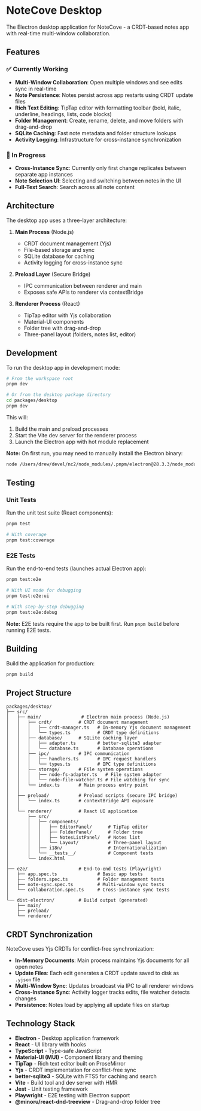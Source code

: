 # NoteCove Desktop

The Electron desktop application for NoteCove - a CRDT-based notes app with real-time multi-window collaboration.

## Features

### ✅ Currently Working

- **Multi-Window Collaboration**: Open multiple windows and see edits sync in real-time
- **Note Persistence**: Notes persist across app restarts using CRDT update files
- **Rich Text Editing**: TipTap editor with formatting toolbar (bold, italic, underline, headings, lists, code blocks)
- **Folder Management**: Create, rename, delete, and move folders with drag-and-drop
- **SQLite Caching**: Fast note metadata and folder structure lookups
- **Activity Logging**: Infrastructure for cross-instance synchronization

### 🔄 In Progress

- **Cross-Instance Sync**: Currently only first change replicates between separate app instances
- **Note Selection UI**: Selecting and switching between notes in the UI
- **Full-Text Search**: Search across all note content

## Architecture

The desktop app uses a three-layer architecture:

1. **Main Process** (Node.js)
   - CRDT document management (Yjs)
   - File-based storage and sync
   - SQLite database for caching
   - Activity logging for cross-instance sync

2. **Preload Layer** (Secure Bridge)
   - IPC communication between renderer and main
   - Exposes safe APIs to renderer via contextBridge

3. **Renderer Process** (React)
   - TipTap editor with Yjs collaboration
   - Material-UI components
   - Folder tree with drag-and-drop
   - Three-panel layout (folders, notes list, editor)

## Development

To run the desktop app in development mode:

```bash
# From the workspace root
pnpm dev

# Or from the desktop package directory
cd packages/desktop
pnpm dev
```

This will:

1. Build the main and preload processes
2. Start the Vite dev server for the renderer process
3. Launch the Electron app with hot module replacement

**Note:** On first run, you may need to manually install the Electron binary:

```bash
node /Users/drew/devel/nc2/node_modules/.pnpm/electron@28.3.3/node_modules/electron/install.js
```

## Testing

### Unit Tests

Run the unit test suite (React components):

```bash
pnpm test

# With coverage
pnpm test:coverage
```

### E2E Tests

Run the end-to-end tests (launches actual Electron app):

```bash
pnpm test:e2e

# With UI mode for debugging
pnpm test:e2e:ui

# With step-by-step debugging
pnpm test:e2e:debug
```

**Note:** E2E tests require the app to be built first. Run `pnpm build` before running E2E tests.

## Building

Build the application for production:

```bash
pnpm build
```

## Project Structure

```
packages/desktop/
├── src/
│   ├── main/               # Electron main process (Node.js)
│   │   ├── crdt/          # CRDT document management
│   │   │   ├── crdt-manager.ts   # In-memory Yjs document management
│   │   │   └── types.ts          # CRDT type definitions
│   │   ├── database/      # SQLite caching layer
│   │   │   ├── adapter.ts        # better-sqlite3 adapter
│   │   │   └── database.ts       # Database operations
│   │   ├── ipc/           # IPC communication
│   │   │   ├── handlers.ts       # IPC request handlers
│   │   │   └── types.ts          # IPC type definitions
│   │   ├── storage/       # File system operations
│   │   │   ├── node-fs-adapter.ts   # File system adapter
│   │   │   └── node-file-watcher.ts # File watching for sync
│   │   └── index.ts       # Main process entry point
│   │
│   ├── preload/           # Preload scripts (secure IPC bridge)
│   │   └── index.ts       # contextBridge API exposure
│   │
│   └── renderer/          # React UI application
│       ├── src/
│       │   ├── components/
│       │   │   ├── EditorPanel/      # TipTap editor
│       │   │   ├── FolderPanel/      # Folder tree
│       │   │   ├── NotesListPanel/   # Notes list
│       │   │   └── Layout/           # Three-panel layout
│       │   ├── i18n/                 # Internationalization
│       │   └── __tests__/            # Component tests
│       └── index.html
│
├── e2e/                   # End-to-end tests (Playwright)
│   ├── app.spec.ts               # Basic app tests
│   ├── folders.spec.ts           # Folder management tests
│   ├── note-sync.spec.ts         # Multi-window sync tests
│   └── collaboration.spec.ts     # Cross-instance sync tests
│
└── dist-electron/         # Build output (generated)
    ├── main/
    ├── preload/
    └── renderer/
```

## CRDT Synchronization

NoteCove uses Yjs CRDTs for conflict-free synchronization:

- **In-Memory Documents**: Main process maintains Yjs documents for all open notes
- **Update Files**: Each edit generates a CRDT update saved to disk as `.yjson` file
- **Multi-Window Sync**: Updates broadcast via IPC to all renderer windows
- **Cross-Instance Sync**: Activity logger tracks edits, file watcher detects changes
- **Persistence**: Notes load by applying all update files on startup

## Technology Stack

- **Electron** - Desktop application framework
- **React** - UI library with hooks
- **TypeScript** - Type-safe JavaScript
- **Material-UI (MUI)** - Component library and theming
- **TipTap** - Rich text editor built on ProseMirror
- **Yjs** - CRDT implementation for conflict-free sync
- **better-sqlite3** - SQLite with FTS5 for caching and search
- **Vite** - Build tool and dev server with HMR
- **Jest** - Unit testing framework
- **Playwright** - E2E testing with Electron support
- **@minoru/react-dnd-treeview** - Drag-and-drop folder tree
